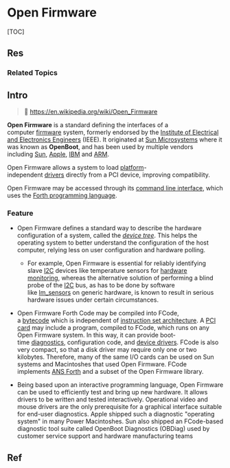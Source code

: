 # Open Firmware

[TOC]



## Res
### Related Topics



## Intro
> 🔗 https://en.wikipedia.org/wiki/Open_Firmware

**Open Firmware** is a standard defining the interfaces of a computer [firmware](https://en.wikipedia.org/wiki/Firmware "Firmware") system, formerly endorsed by the [Institute of Electrical and Electronics Engineers](https://en.wikipedia.org/wiki/Institute_of_Electrical_and_Electronics_Engineers "Institute of Electrical and Electronics Engineers") (IEEE). It originated at [Sun Microsystems](https://en.wikipedia.org/wiki/Sun_Microsystems "Sun Microsystems") where it was known as **OpenBoot**, and has been used by multiple vendors including [Sun](https://en.wikipedia.org/wiki/Sun_Microsystems "Sun Microsystems"), [Apple](https://en.wikipedia.org/wiki/Apple_Inc. "Apple Inc."), [IBM](https://en.wikipedia.org/wiki/IBM "IBM") and [ARM](https://en.wikipedia.org/wiki/Arm_Holdings "Arm Holdings").

Open Firmware allows a system to load [platform](https://en.wikipedia.org/wiki/Platform_(computing) "Platform (computing)")-independent [drivers](https://en.wikipedia.org/wiki/Device_driver "Device driver") directly from a PCI device, improving compatibility.

Open Firmware may be accessed through its [command line interface](https://en.wikipedia.org/wiki/Command_line_interface "Command line interface"), which uses the [Forth programming language](https://en.wikipedia.org/wiki/Forth_programming_language "Forth programming language").


### Feature
- Open Firmware defines a standard way to describe the hardware configuration of a system, called the _[device tree](https://en.wikipedia.org/wiki/Device_tree "Device tree")_. This helps the operating system to better understand the configuration of the host computer, relying less on user configuration and hardware polling. 
	- For example, Open Firmware is essential for reliably identifying slave [I2C](https://en.wikipedia.org/wiki/I2C "I2C") devices like temperature sensors for [hardware monitoring](https://en.wikipedia.org/wiki/Hardware_monitoring "Hardware monitoring"), whereas the alternative solution of performing a blind probe of the [I2C](https://en.wikipedia.org/wiki/I2C "I2C") bus, as has to be done by software like [lm_sensors](https://en.wikipedia.org/wiki/Lm_sensors "Lm sensors") on generic hardware, is known to result in serious hardware issues under certain circumstances.

- Open Firmware Forth Code may be compiled into FCode, a [bytecode](https://en.wikipedia.org/wiki/Bytecode "Bytecode") which is independent of [instruction set architecture](https://en.wikipedia.org/wiki/Instruction_set_architecture "Instruction set architecture"). A [PCI card](https://en.wikipedia.org/wiki/Peripheral_Component_Interconnect "Peripheral Component Interconnect") may include a program, compiled to FCode, which runs on any Open Firmware system. In this way, it can provide boot-time [diagnostics](https://en.wikipedia.org/wiki/Diagnostic "Diagnostic"), configuration code, and [device drivers](https://en.wikipedia.org/wiki/Device_driver "Device driver"). FCode is also very compact, so that a disk driver may require only one or two kilobytes. Therefore, many of the same I/O cards can be used on Sun systems and Macintoshes that used Open Firmware. FCode implements [ANS Forth](https://en.wikipedia.org/wiki/Forth_(programming_language) "Forth (programming language)") and a subset of the Open Firmware library.

- Being based upon an interactive programming language, Open Firmware can be used to efficiently test and bring up new hardware. It allows drivers to be written and tested interactively. Operational video and mouse drivers are the only prerequisite for a graphical interface suitable for end-user diagnostics. Apple shipped such a diagnostic "operating system" in many Power Macintoshes. Sun also shipped an FCode-based diagnostic tool suite called OpenBoot Diagnostics (OBDiag) used by customer service support and hardware manufacturing teams



## Ref

